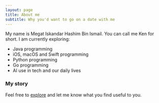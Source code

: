 ```yaml
---
layout: page
title: About me
subtitle: Why you'd want to go on a date with me
---
```


My name is Megat Iskandar Hashim Bin Ismail. You can call me Ken for short. I am currently exploring:

- Java programming
- iOS, macOS and Swift programming
- Python programming
- Go programming
- AI use in tech and our daily lives

### My story

Feel free to [explore](https://megatih.github.io/) and let me know what you find useful to you.

